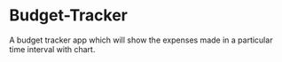 # Budget-Tracker
A budget tracker app which will show the expenses made in a particular time interval with chart.
